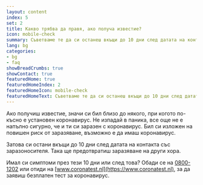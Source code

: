 ```yaml
---
layout: content
index: 5
set: 2
title: Какво трябва да правя, ако получа известие?
icon: mobile-check
summary: Съветваме те да си останеш вкъщи до 10 дни след датата на контакта. Имаш ли симптоми? Направи си тест.  
lang: bg
categories:
- bg
- faq
showBreadCrumbs: true
showContact: true
featuredHome: true
featuredHomeIndex: 2
featuredHomeIcon: mobile-check
featuredHomeText: Съветваме те да си останеш вкъщи до 10 дни след датата на контакта. Имаш ли симптоми? Направи си тест.  
---
```

 
Ако получиш известие, значи си бил близо до някого, при когото по-късно е установен коронавирус. Не изпадай в паника, все още не е напълно сигурно, че и ти си заразен с коронавирус. Бил си изложен на повишен риск от заразяване, възможно е да имаш коронавирус. 

Затова си остани вкъщи до 10 дни след датата на контакта със заразоносителя. Така ще предотвратиш заразяване на други хора.

Имал си симптоми през тези 10 дни или след това? 
Обади се на [0800-1202](tel:+318001202) или отиди на [www.coronatest.nl](https://www.coronatest.nl), за да заявиш безплатен тест за коронавирус.
